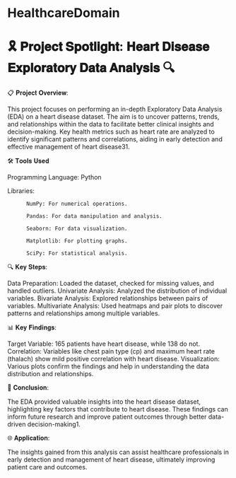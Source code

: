 # HealthcareDomain

# 🎗️ 𝐏𝐫𝐨𝐣𝐞𝐜𝐭 𝐒𝐩𝐨𝐭𝐥𝐢𝐠𝐡𝐭: 𝐇𝐞𝐚𝐫𝐭 𝐃𝐢𝐬𝐞𝐚𝐬𝐞 𝐄𝐱𝐩𝐥𝐨𝐫𝐚𝐭𝐨𝐫𝐲 𝐃𝐚𝐭𝐚 𝐀𝐧𝐚𝐥𝐲𝐬𝐢𝐬 🔍


📋 𝐏𝐫𝐨𝐣𝐞𝐜𝐭 𝐎𝐯𝐞𝐫𝐯𝐢𝐞𝐰:

This project focuses on performing an in-depth Exploratory Data Analysis (EDA) on a heart disease dataset. The aim is to uncover patterns, trends, and relationships within the data to facilitate better clinical insights and decision-making. Key health metrics such as heart rate are analyzed to identify significant patterns and correlations, aiding in early detection and effective management of heart disease31.


🛠️ 𝐓𝐨𝐨𝐥𝐬 𝐔𝐬𝐞𝐝 

Programming Language: Python 

Libraries:

          NumPy: For numerical operations.
          
          Pandas: For data manipulation and analysis.
          
          Seaborn: For data visualization.
          
          Matplotlib: For plotting graphs.
          
          SciPy: For statistical analysis.


🔍 𝐊𝐞𝐲 𝐒𝐭𝐞𝐩𝐬:

Data Preparation: Loaded the dataset, checked for missing values, and handled outliers.
Univariate Analysis: Analyzed the distribution of individual variables.
Bivariate Analysis: Explored relationships between pairs of variables.
Multivariate Analysis: Used heatmaps and pair plots to discover patterns and relationships among multiple variables.


📊 𝐊𝐞𝐲 𝐅𝐢𝐧𝐝𝐢𝐧𝐠𝐬:

Target Variable: 165 patients have heart disease, while 138 do not.
Correlation: Variables like chest pain type (cp) and maximum heart rate (thalach) show mild positive correlation with heart disease.
Visualization: Various plots confirm the findings and help in understanding the data distribution and relationships.


🏁 𝐂𝐨𝐧𝐜𝐥𝐮𝐬𝐢𝐨𝐧:

The EDA provided valuable insights into the heart disease dataset, highlighting key factors that contribute to heart disease. These findings can inform future research and improve patient outcomes through better data-driven decision-making1.


🌐 𝐀𝐩𝐩𝐥𝐢𝐜𝐚𝐭𝐢𝐨𝐧:

The insights gained from this analysis can assist healthcare professionals in early detection and management of heart disease, ultimately improving patient care and outcomes.
